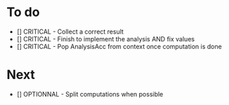 # To do

- [] CRITICAL  - Collect a correct result
- [] CRITICAL  - Finish to implement the analysis AND fix values
- [] CRITICAL  - Pop AnalysisAcc from context once computation is done

# Next

- [] OPTIONNAL - Split computations when possible